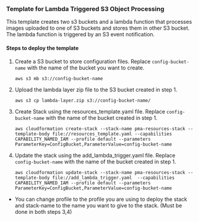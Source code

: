 ### Template for Lambda Triggered S3 Object Processing

This template creates two s3 buckets and a lambda function that processes images uploaded to one of S3 buckets and stores them in other S3 bucket. The lambda function is triggered by an S3 event notification.

#### Steps to deploy the template

1. Create a S3 bucket to store configuration files. Replace `config-bucket-name` with the name of the bucket you want to create.
    ```
    aws s3 mb s3://config-bucket-name
    ```

2. Upload the lambda layer zip file to the S3 bucket created in step 1.
    ```
    aws s3 cp lambda-layer.zip s3://config-bucket-name/
    ```

3. Create Stack using the resources_template.yaml file. Replace `config-bucket-name` with the name of the bucket created in step 1.
    ```
    aws cloudformation create-stack --stack-name pma-resources-stack --template-body file://resources_template.yaml --capabilities CAPABILITY_NAMED_IAM --profile default --parameters ParameterKey=ConfigBucket,ParameterValue=config-bucket-name
    ```

4. Update the stack using the add_lambda_trigger.yaml file. Replace `config-bucket-name` with the name of the bucket created in step 1.
    ```
    aws cloudformation update-stack --stack-name pma-resources-stack --template-body file://add_lambda_trigger.yaml  --capabilities CAPABILITY_NAMED_IAM --profile default --parameters ParameterKey=ConfigBucket,ParameterValue=config-bucket-name
    ```

* You can change profile to the profile you are using to deploy the stack and stack-name to the name you want to give to the stack. (Must be done in both steps 3,4)
